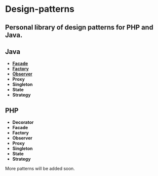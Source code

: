 Design-patterns
===============
Personal library of design patterns for PHP and Java.
-
Java
-
- [**Facade**](https://github.com/markogrady1/design-patterns/tree/master/java/facadePattern)
- [**Factory**](https://github.com/markogrady1/design-patterns/tree/master/java/factoryPattern)
- [**Observer**](https://github.com/markogrady1/design-patterns/tree/master/java/observerPattern)
- **Proxy**
- **Singleton**
- **State**
- **Strategy**

PHP
-
- **Decorator**
- **Facade**
- **Factory**
- **Observer**
- **Proxy**
- **Singleton**
- **State**
- **Strategy**

More patterns will be added soon.
